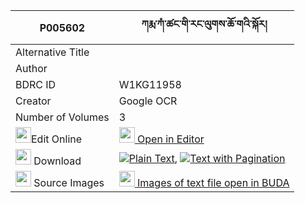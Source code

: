 |P005602|ཀརྨ་ཀཾ་ཚང་གི་རང་ལུགས་ཆོ་གའི་སྐོར། 
| --- | --- 
|Alternative Title |
|Author | 
|BDRC ID | W1KG11958
|Creator | Google OCR
|Number of Volumes| 3
|<img width="25" src="https://img.icons8.com/color/25/000000/edit-property.png">Edit Online| [<img width="25" src="https://avatars.githubusercontent.com/u/45091458?s=200&v=4"> Open in Editor](http://editor.openpecha.org/P005602)
|<img width="25" src="https://img.icons8.com/fluent/48/000000/download-2.png"/>  Download | [![](https://img.icons8.com/color/20/000000/txt.png)Plain Text](https://github.com/Openpecha/P005602/releases/download/v2/karma_kam_tsang_gi_rangluk_cho_plain_P005602.zip), [![](https://img.icons8.com/color/20/000000/txt.png)Text with Pagination](https://github.com/Openpecha/P005602/releases/download/v2/karma_kam_tsang_gi_rangluk_cho_pages_P005602.zip)
|<img width="25" src="https://img.icons8.com/plasticine/100/000000/pictures-folder.png"/>  Source Images | [<img width="25" src="https://library.bdrc.io/icons/BUDA-small.svg"> Images of text file open in BUDA](https://library.bdrc.io/show/bdr:W1KG11958)